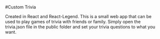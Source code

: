 #Custom Trivia

Created in React and React-Legend. This is a small web app that can be used to play games of trivia with friends or family.
Simply open the trivia.json file in the public folder and set your trivia questions to what you want.
